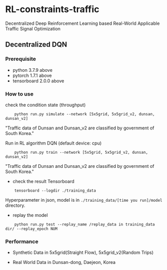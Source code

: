 # RL-constraints-traffic
Decentralized Deep Reinforcement Learning based Real-World Applicable Traffic Signal Optimization


## Decentralized DQN 

### Prerequisite
- python 3.7.9 above
- pytorch 1.7.1 above
- tensorboard 2.0.0 above

### How to use
check the condition state (throughput)
```shell script
    python run.py simulate --network [5x5grid, 5x5grid_v2, dunsan, dunsan_v2]
``` 
"Traffic data of Dunsan and Dunsan_v2 are classified by government of South Korea."

Run in RL algorithm DQN (default device: cpu)
```shell script
    python run.py train --network [5x5grid, 5x5grid_v2, dunsan, dunsan_v2]
``` 
"Traffic data of Dunsan and Dunsan_v2 are classified by government of South Korea."

- check the result
Tensorboard
```shell script
    tensorboard --logdir ./training_data
``` 
Hyperparameter in json, model is in `./training_data/[time you run]/model` directory.

- replay the model
```shell script
    python run.py test --replay_name /replay_data in training_data dir/ --replay_epoch NUM
```
### Performance
- Synthetic Data in 5x5grid(Straight Flow), 5x5grid_v2(Random Trips)

- Real World Data in Dunsan-dong, Daejeon, Korea
